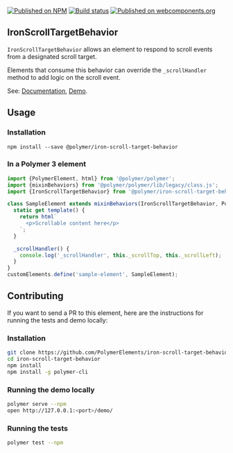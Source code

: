 [![Published on NPM](https://img.shields.io/npm/v/@polymer/iron-scroll-target-behavior.svg)](https://www.npmjs.com/package/@polymer/iron-scroll-target-behavior)
[![Build status](https://travis-ci.org/PolymerElements/iron-scroll-target-behavior.svg?branch=master)](https://travis-ci.org/PolymerElements/iron-scroll-target-behavior)
[![Published on webcomponents.org](https://img.shields.io/badge/webcomponents.org-published-blue.svg)](https://webcomponents.org/element/@polymer/iron-scroll-target-behavior)

## IronScrollTargetBehavior

`IronScrollTargetBehavior` allows an element to respond to scroll events from a
designated scroll target.

Elements that consume this behavior can override the `_scrollHandler`
method to add logic on the scroll event.

See: [Documentation](https://www.webcomponents.org/element/@polymer/iron-scroll-target-behavior),
  [Demo](https://www.webcomponents.org/element/@polymer/iron-scroll-target-behavior/demo/demo/index.html).

## Usage

### Installation
```
npm install --save @polymer/iron-scroll-target-behavior
```

### In a Polymer 3 element
```js
import {PolymerElement, html} from '@polymer/polymer';
import {mixinBehaviors} from '@polymer/polymer/lib/legacy/class.js';
import {IronScrollTargetBehavior} from '@polymer/iron-scroll-target-behavior/iron-scroll-target-behavior.js';

class SampleElement extends mixinBehaviors(IronScrollTargetBehavior, PolymerElement) {
  static get template() {
    return html`
      <p>Scrollable content here</p>
    `;
  }

  _scrollHandler() {
    console.log('_scrollHandler', this._scrollTop, this._scrollLeft);
  }
}
customElements.define('sample-element', SampleElement);
```

## Contributing
If you want to send a PR to this element, here are
the instructions for running the tests and demo locally:

### Installation
```sh
git clone https://github.com/PolymerElements/iron-scroll-target-behavior
cd iron-scroll-target-behavior
npm install
npm install -g polymer-cli
```

### Running the demo locally
```sh
polymer serve --npm
open http://127.0.0.1:<port>/demo/
```

### Running the tests
```sh
polymer test --npm
```
